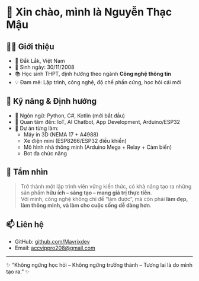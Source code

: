# 👋 Xin chào, mình là Nguyễn Thạc Mậu  

## 🧑‍💻 Giới thiệu
- 📍 Đắk Lắk, Việt Nam  
- 🎂 Sinh ngày: 30/11/2008  
- 📚 Học sinh THPT, định hướng theo ngành **Công nghệ thông tin**  
- 💡 Đam mê: Lập trình, công nghệ, độ chế phần cứng, học hỏi cái mới  

## 🚀 Kỹ năng & Định hướng
- 🔹 Ngôn ngữ: Python, C#, Kotlin (mới bắt đầu)  
- 🔹 Quan tâm đến: IoT, AI Chatbot, App Development, Arduino/ESP32  
- 🔹 Dự án từng làm:
  - Máy in 3D (NEMA 17 + A4988)  
  - Xe điện mini (ESP8266/ESP32 điều khiển)  
  - Mô hình nhà thông minh (Arduino Mega + Relay + Cảm biến)  
  - Bot đa chức năng  

## 🎯 Tầm nhìn
> Trở thành một lập trình viên vững kiến thức, có khả năng tạo ra những sản phẩm **hữu ích – sáng tạo – mang giá trị thực tiễn**.  
> Với mình, công nghệ không chỉ để “làm được”, mà còn phải **làm đẹp, làm thông minh, và làm cho cuộc sống dễ dàng hơn**.  

## 📫 Liên hệ
- GitHub: [github.com/Mavrixdev](https://github.com/Mavrixdev)  
- Email: accvippro208@gmail.com

---
✨ “Không ngừng học hỏi – Không ngừng trưởng thành – Tương lai là do mình tạo ra.” ✨
